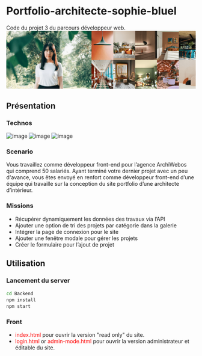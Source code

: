 # Portfolio-architecte-sophie-bluel
Code du projet 3 du parcours développeur web.
![Image de Sophie Bluele et certaines de ses créations](FrontEnd/assets/images/sophie-bluel_thumbnail.png)

## Présentation
### Technos
![image](https://img.shields.io/badge/HTML5-E34F26?style=for-the-badge&logo=html5&logoColor=white)
![image](https://img.shields.io/badge/CSS3-1572B6?style=for-the-badge&logo=css3&logoColor=white)
![image](https://img.shields.io/badge/JavaScript-323330?style=for-the-badge&logo=javascript&logoColor=F7DF1E)

### Scenario 
Vous travaillez comme développeur front-end pour l’agence ArchiWebos qui comprend 50 salariés. 
Ayant terminé votre dernier projet avec un peu d'avance, vous êtes envoyé en renfort comme développeur front-end d’une équipe qui travaille sur la conception du site portfolio d’une architecte d’intérieur.

### Missions
+ Récupérer dynamiquement les données des travaux via l’API
+ Ajouter une option de tri des projets par catégorie dans la galerie
+ Intégrer la page de connexion pour le site
+ Ajouter une fenêtre modale pour gérer les projets
+ Créer le formulaire pour l’ajout de projet

## Utilisation
### Lancement du server
```bash
cd Backend
npm install
npm start
```
### Front
+ <span style="color:red;">index.html</span> pour ouvrir la version "read only" du site.
+ <span style="color:red;">login.html</span> or <span style="color:red;">admin-mode.html</span> pour ouvrir la version administrateur et éditable du site.
